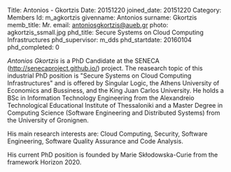 Title: Antonios - Gkortzis
Date: 20151220
joined_date: 20151220
Category: Members 
Id: m_agkortzis
givenname: Antonios
surname: Gkortzis
memb_title: Mr.
email: antoniosgkortzis@aueb.gr
photo: agkortzis_ssmall.jpg
phd_title: Secure Systems on Cloud Computing Infrastructures
phd_supervisor: m_dds
phd_startdate: 20160104
phd_completed: 0

_Antonios Gkortzis_ is a PhD Candidate at the SENECA (http://senecaproject.github.io/) project. The reasearch topic of this industrial PhD position is "Secure Systems on Cloud Computing Infrastructures" and is offered by Singular Logic, the Athens University of Economics and Bussiness, and the King Juan Carlos University. He holds a BSc in Information Technology Engineering from the Alexandreio Technological Educational Institute of Thessaloniki and a Master Degree in Computing Science (Software Engineering and Distributed Systems) from the University of Gronignen.

His main research interests are: Cloud Computing, Security, Software Engineering, Software Quality Assurance and Code Analysis.

His current PhD position is founded by Marie Skłodowska-Curie from the framework Horizon 2020.